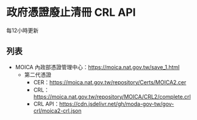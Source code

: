 # 政府憑證廢止清冊 CRL API
每12小時更新

## 列表
- MOICA 內政部憑證管理中心：https://moica.nat.gov.tw/save_1.html
  - 第二代憑證
    - CER：https://moica.nat.gov.tw/repository/Certs/MOICA2.cer
    - CRL：https://moica.nat.gov.tw/repository/MOICA/CRL2/complete.crl
    - CRL API：https://cdn.jsdelivr.net/gh/moda-gov-tw/gov-crl/moica2-crl.json
